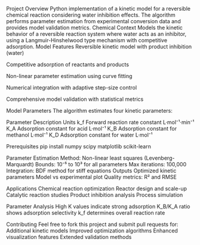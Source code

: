 Project Overview
Python implementation of a kinetic model for a reversible chemical reaction considering water inhibition effects. The algorithm performs parameter estimation from experimental conversion data and provides model validation metrics.
  Chemical Context
Models the kinetic behavior of a reversible reaction system where water acts as an inhibitor, using a Langmuir-Hinshelwood type mechanism with competitive adsorption.
Model Features
Reversible kinetic model with product inhibition (water)

Competitive adsorption of reactants and products

Non-linear parameter estimation using curve fitting

Numerical integration with adaptive step-size control

Comprehensive model validation with statistical metrics

Model Parameters
The algorithm estimates four kinetic parameters:

Parameter	Description	Units
k_f	Forward reaction rate constant	L·mol⁻¹·min⁻¹
K_A	Adsorption constant for acid	L·mol⁻¹
K_B	Adsorption constant for methanol	L·mol⁻¹
K_D	Adsorption constant for water	L·mol⁻¹

Prerequisites
pip install numpy scipy matplotlib scikit-learn

Parameter Estimation
Method: Non-linear least squares (Levenberg-Marquardt)
Bounds: 10⁻⁵ to 10³ for all parameters
Max iterations: 100,000
Integration: BDF method for stiff equations
Outputs
Optimized kinetic parameters
Model vs experimental plot
Quality metrics: R² and RMSE

Applications
Chemical reaction optimization
Reactor design and scale-up
Catalytic reaction studies
Product inhibition analysis
Process simulation

Parameter Analysis
High K values indicate strong adsorption
K_B/K_A ratio shows adsorption selectivity
k_f determines overall reaction rate

Contributing
Feel free to fork this project and submit pull requests for:
Additional kinetic models
Improved optimization algorithms
Enhanced visualization features
Extended validation methods
